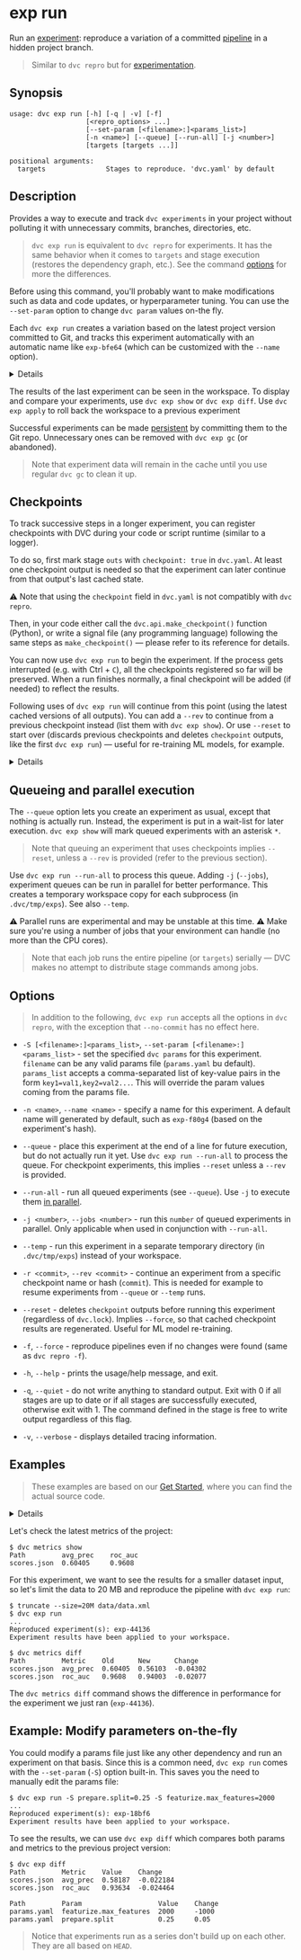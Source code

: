# exp run

Run an [experiment](/doc/command-reference/exp): reproduce a variation of a
committed [pipeline](/doc/command-reference/dag) in a hidden project branch.

> Similar to `dvc repro` but for
> [experimentation](/doc/user-guide/experiment-management).

## Synopsis

```usage
usage: dvc exp run [-h] [-q | -v] [-f]
                   [<repro_options> ...]
                   [--set-param [<filename>:]<params_list>]
                   [-n <name>] [--queue] [--run-all] [-j <number>]
                   [targets [targets ...]]

positional arguments:
  targets               Stages to reproduce. 'dvc.yaml' by default
```

## Description

Provides a way to execute and track `dvc experiments` in your
<abbr>project</abbr> without polluting it with unnecessary commits, branches,
directories, etc.

> `dvc exp run` is equivalent to `dvc repro` for <abbr>experiments</abbr>. It
> has the same behavior when it comes to `targets` and stage execution (restores
> the dependency graph, etc.). See the command [options](#options) for more the
> differences.

Before using this command, you'll probably want to make modifications such as
data and code updates, or <abbr>hyperparameter</abbr> tuning. You can use the
`--set-param` option to change `dvc param` values on-the fly.

Each `dvc exp run` creates a variation based on the latest project version
committed to Git, and tracks this experiment automatically with an automatic
name like `exp-bfe64` (which can be customized with the `--name` option).

<details>

### How does DVC track experiments?

Internally, `dvc exp` uses actual commits under custom
[Git references](https://git-scm.com/book/en/v2/Git-Internals-Git-References)
(found in `.git/refs/exps`). Each commit has the Git `HEAD` as parent and has
it's own SHA-256 hash. These are not pushed to the Git remote by default (see
`dvc exp push`).

> References have a unique signature similar to the
> [entries in the run-cache](/doc/user-guide/project-structure/internal-files#run-cache).

</details>

The results of the last experiment can be seen in the <abbr>workspace</abbr>. To
display and compare your experiments, use `dvc exp show` or `dvc exp diff`. Use
`dvc exp apply` to roll back the workspace to a previous experiment

Successful experiments can be made
[persistent](/doc/user-guide/experiment-management#persistent-experiments) by
committing them to the Git repo. Unnecessary ones can be removed with
`dvc exp gc` (or abandoned).

> Note that experiment data will remain in the <abbr>cache</abbr> until you use
> regular `dvc gc` to clean it up.

## Checkpoints

To track successive steps in a longer <abbr>experiment</abbr>, you can register
checkpoints with DVC during your code or script runtime (similar to a logger).

To do so, first mark stage `outs` with `checkpoint: true` in `dvc.yaml`. At
least one checkpoint <abbr>output</abbr> is needed so that the experiment can
later continue from that output's last cached state.

⚠️ Note that using the `checkpoint` field in `dvc.yaml` is not compatibly with
`dvc repro`.

Then, in your code either call the `dvc.api.make_checkpoint()` function
(Python), or write a signal file (any programming language) following the same
steps as `make_checkpoint()` — please refer to its reference for details.

You can now use `dvc exp run` to begin the experiment. If the process gets
interrupted (e.g. with Ctrl + `C`), all the checkpoints registered so far will
be preserved. When a run finishes normally, a final checkpoint will be added (if
needed) to reflect the results.

Following uses of `dvc exp run` will continue from this point (using the latest
cached versions of all outputs). You can add a `--rev` to continue from a
previous checkpoint instead (list them with `dvc exp show`). Or use `--reset` to
start over (discards previous checkpoints and deletes `checkpoint` outputs, like
the first `dvc exp run`) — useful for re-training ML models, for example.

<details>

### How are checkpoints captured by DVC?

When DVC runs a checkpoint-enabled experiment, a custom Git branch (in
`.git/refs/exps`) is started off the repo `HEAD`. A new commit is appended each
time a checkpoint is registered by the code. These are not pushed to the Git
remote by default (see `dvc exp push`).

</details>

## Queueing and parallel execution

The `--queue` option lets you create an experiment as usual, except that nothing
is actually run. Instead, the experiment is put in a wait-list for later
execution. `dvc exp show` will mark queued experiments with an asterisk `*`.

> Note that queuing an experiment that uses checkpoints implies `--reset`,
> unless a `--rev` is provided (refer to the previous section).

Use `dvc exp run --run-all` to process this queue. Adding `-j` (`--jobs`),
experiment queues can be run in parallel for better performance. This creates a
temporary workspace copy for each subprocess (in `.dvc/tmp/exps`). See also
`--temp`.

⚠️ Parallel runs are experimental and may be unstable at this time. ⚠️ Make sure
you're using a number of jobs that your environment can handle (no more than the
CPU cores).

> Note that each job runs the entire pipeline (or `targets`) serially — DVC
> makes no attempt to distribute stage commands among jobs.

## Options

> In addition to the following, `dvc exp run` accepts all the options in
> `dvc repro`, with the exception that `--no-commit` has no effect here.

- `-S [<filename>:]<params_list>`, `--set-param [<filename>:]<params_list>` -
  set the specified `dvc params` for this experiment. `filename` can be any
  valid params file (`params.yaml` bu default). `params_list` accepts a
  comma-separated list of key-value pairs in the form `key1=val1,key2=val2...`.
  This will override the param values coming from the params file.

- `-n <name>`, `--name <name>` - specify a name for this experiment. A default
  name will generated by default, such as `exp-f80g4` (based on the experiment's
  hash).

- `--queue` - place this experiment at the end of a line for future execution,
  but do not actually run it yet. Use `dvc exp run --run-all` to process the
  queue. For checkpoint experiments, this implies `--reset` unless a `--rev` is
  provided.

- `--run-all` - run all queued experiments (see `--queue`). Use `-j` to execute
  them [in parallel](#queueing-and-parallel-execution).

- `-j <number>`, `--jobs <number>` - run this `number` of queued experiments in
  parallel. Only applicable when used in conjunction with `--run-all`.

- `--temp` - run this experiment in a separate temporary directory (in
  `.dvc/tmp/exps`) instead of your workspace.

- `-r <commit>`, `--rev <commit>` - continue an experiment from a specific
  checkpoint name or hash (`commit`). This is needed for example to resume
  experiments from `--queue` or `--temp` runs.

- `--reset` - deletes `checkpoint` outputs before running this experiment
  (regardless of `dvc.lock`). Implies `--force`, so that cached checkpoint
  results are regenerated. Useful for ML model re-training.

- `-f`, `--force` - reproduce pipelines even if no changes were found (same as
  `dvc repro -f`).

- `-h`, `--help` - prints the usage/help message, and exit.

- `-q`, `--quiet` - do not write anything to standard output. Exit with 0 if all
  stages are up to date or if all stages are successfully executed, otherwise
  exit with 1. The command defined in the stage is free to write output
  regardless of this flag.

- `-v`, `--verbose` - displays detailed tracing information.

## Examples

> These examples are based on our
> [Get Started](/doc/tutorials/get-started/experiments), where you can find the
> actual source code.

<details>

### Expand to prepare the example ML project

Clone the DVC repo and download the data it <abbr>depends</abbr> on:

```dvc
$ git clone git@github.com:iterative/example-get-started.git
$ cd example-get-started
$ dvc pull
```

Let's also install the Python requirements:

> We **strongly** recommend creating a
> [virtual environment](https://python.readthedocs.io/en/stable/library/venv.html)
> first.

```dvc
$ pip install -r src/requirements.txt
```

</details>

Let's check the latest metrics of the project:

```dvc
$ dvc metrics show
Path         avg_prec    roc_auc
scores.json  0.60405     0.9608
```

For this experiment, we want to see the results for a smaller dataset input, so
let's limit the data to 20 MB and reproduce the pipeline with `dvc exp run`:

```dvc
$ truncate --size=20M data/data.xml
$ dvc exp run
...
Reproduced experiment(s): exp-44136
Experiment results have been applied to your workspace.

$ dvc metrics diff
Path         Metric    Old      New      Change
scores.json  avg_prec  0.60405  0.56103  -0.04302
scores.json  roc_auc   0.9608   0.94003  -0.02077
```

The `dvc metrics diff` command shows the difference in performance for the
experiment we just ran (`exp-44136`).

## Example: Modify parameters on-the-fly

You could modify a params file just like any other <abbr>dependency</abbr> and
run an experiment on that basis. Since this is a common need, `dvc exp run`
comes with the `--set-param` (`-S`) option built-in. This saves you the need to
manually edit the params file:

```dvc
$ dvc exp run -S prepare.split=0.25 -S featurize.max_features=2000
...
Reproduced experiment(s): exp-18bf6
Experiment results have been applied to your workspace.
```

To see the results, we can use `dvc exp diff` which compares both params and
metrics to the previous project version:

```dvc
$ dvc exp diff
Path         Metric    Value    Change
scores.json  avg_prec  0.58187  -0.022184
scores.json  roc_auc   0.93634  -0.024464

Path         Param                   Value    Change
params.yaml  featurize.max_features  2000     -1000
params.yaml  prepare.split           0.25     0.05
```

> Notice that experiments run as a series don't build up on each other. They are
> all based on `HEAD`.
